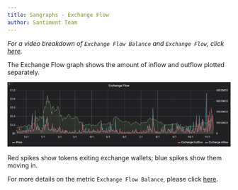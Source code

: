 ```yaml
---
title: Sangraphs - Exchange Flow
author: Santiment Team
---
```


*For a video breakdown of `Exchange Flow Balance` and `Exchange
Flow`, click*
[*here*](https://drive.google.com/file/d/1g159s6NZ5xgBEPhS8QtrajWRuvKjpmzr/view?usp=sharing)*.*

The Exchange Flow graph shows the amount of inflow and outflow plotted
separately.

![](7.png)

Red spikes show tokens exiting exchange wallets; blue spikes show them
moving in.

For more details on the metric `Exchange Flow Balance`, please click
[here](/intercom-articles/metrics-explained/sangraphs/metric-exchange-flow-balance).
